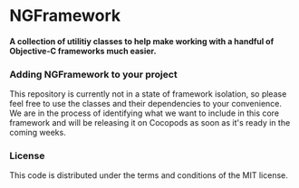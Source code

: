 NGFramework
===========

#### A collection of utilitiy classes to help make working with a handful of Objective-C frameworks much easier.

### Adding NGFramework to your project

This repository is currently not in a state of framework isolation, so please feel free to use the classes and their dependencies to your convenience.  We are in the process of identifying what we want to include in this core framework and will be releasing it on Cocopods as soon as it's ready in the coming weeks.

### License

This code is distributed under the terms and conditions of the MIT license.
